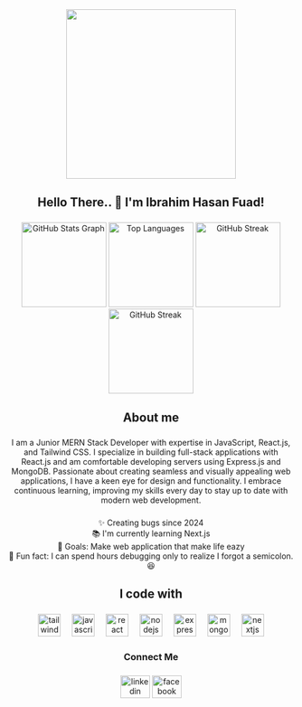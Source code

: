 <div align="center">
  <img height="300" src="https://i.postimg.cc/cC6krCYD/Add-a-heading-1.png"  />
</div>

###

<h2 align="center">Hello There.. 👋 I'm Ibrahim Hasan Fuad!</h2>

###

<div align="center">
<img src="https://github-readme-stats.vercel.app/api?username=LIBx09&hide_title=false&hide_rank=false&show_icons=true&include_all_commits=true&count_private=true&disable_animations=false&theme=dracula&locale=en&hide_border=false&order=1" height="150" alt="GitHub Stats Graph" />

<img src="https://github-readme-stats.vercel.app/api/top-langs/?username=LIBx09&langs_count=10&theme=dracula&layout=compact&hide_border=false" height="150" alt="Top Languages" />

<img src="https://streak-stats.demolab.com?user=LIBx09&theme=dracula&hide_border=false" height="150" alt="GitHub Streak" />
<img src="https://github-readme-streak-stats.herokuapp.com/?user=LIBx09&theme=dracula&hide_border=false" height="150" alt="GitHub Streak" />


</div>

###

<h2 align="center">About me</h2>

###

<p align="center">I am a Junior MERN Stack Developer with expertise in JavaScript, React.js, and Tailwind CSS. I specialize in building full-stack applications with React.js and am comfortable developing servers using Express.js and MongoDB. Passionate about creating seamless and visually appealing web applications, I have a keen eye for design and functionality. I embrace continuous learning, improving my skills every day to stay up to date with modern web development.</p>

###

<p align="center">✨ Creating bugs since 2024<br>📚 I'm currently learning Next.js<br>🎯 Goals: Make web application that make life eazy<br>🎲 Fun fact:  I can spend hours debugging only to realize I forgot a semicolon. 😆</p>

###

<h2 align="center">I code with</h2>

###

<div align="center">
  <img src="https://cdn.simpleicons.org/tailwindcss/06B6D4" height="40" alt="tailwindcss logo"  />
  <img width="12" />
  <img src="https://cdn.jsdelivr.net/gh/devicons/devicon/icons/javascript/javascript-original.svg" height="40" alt="javascript logo"  />
  <img width="12" />
  <img src="https://cdn.jsdelivr.net/gh/devicons/devicon/icons/react/react-original.svg" height="40" alt="react logo"  />
  <img width="12" />
  <img src="https://cdn.jsdelivr.net/gh/devicons/devicon/icons/nodejs/nodejs-original.svg" height="40" alt="nodejs logo"  />
  <img width="12" />
  <img src="https://skillicons.dev/icons?i=express" height="40" alt="express logo"  />
  <img width="12" />
  <img src="https://cdn.jsdelivr.net/gh/devicons/devicon/icons/mongodb/mongodb-original.svg" height="40" alt="mongodb logo"  />
  <img width="12" />
  <img src="https://cdn.jsdelivr.net/gh/devicons/devicon/icons/nextjs/nextjs-original.svg" height="40" alt="nextjs logo"  />
</div>

###

<h3 align="center">Connect Me</h3>

###

<div align="center">
  <img src="https://raw.githubusercontent.com/maurodesouza/profile-readme-generator/master/src/assets/icons/social/linkedin/default.svg" width="52" height="40" alt="linkedin logo"  />
  <img src="https://raw.githubusercontent.com/maurodesouza/profile-readme-generator/master/src/assets/icons/social/facebook/default.svg" width="52" height="40" alt="facebook logo"  />
</div>

###
